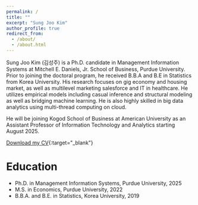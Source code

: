 ```yaml
---
permalink: /
title: ""
excerpt: "Sung Joo Kim"
author_profile: true
redirect_from: 
  - /about/
  - /about.html
---
```


Sung Joo Kim (김성주) is a Ph.D. candidate in Management Information Systems at Mitchell E. Daniels, Jr. School of Business, Purdue University. Prior to joining the doctoral program, he received B.B.A and B.E in Statistics from Korea University. His research focuses on gig economy and housing market, as well as multilevel marketing salesforce and IT in healthcare. He utilizes empirical models including casual inference and structural modeling as well as bridging machine learning. He is also highly skilled in big data analytics using multi-thread computing on cloud.  

He will be joining Kogod School of Business at American University as an Assistant Professor of Information Technology and Analytics starting August 2025.

[Download my CV](/files/Curriculum_Vitae_03262025.pdf){:target="_blank"} 

 
Education
======
* Ph.D. in Management Information Systems, Purdue University, 2025
* M.S. in Economics, Purdue University, 2022
* B.B.A. and B.E. in Statistics, Korea University, 2019



  


